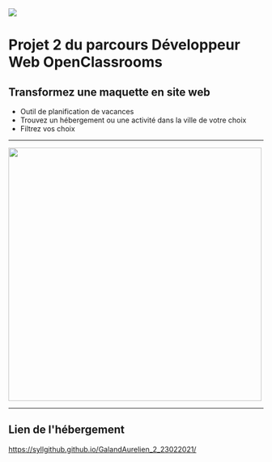 <img src="https://syllgithub.github.io/GalandAurelien_2_23022021/media/images/logo/Reservia.svg" />

# Projet 2 du parcours Développeur Web OpenClassrooms
## Transformez une maquette en site web
* Outil de planification de vacances
* Trouvez un hébergement ou une activité dans la ville de votre choix 
* Filtrez vos choix
***
<img src="https://user.oc-static.com/upload/2020/08/24/1598262857804_Maquette%20reservia-min.png"  width=500px />

***
## Lien de l'hébergement 
https://syllgithub.github.io/GalandAurelien_2_23022021/
